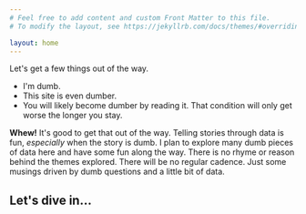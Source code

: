 ```yaml
---
# Feel free to add content and custom Front Matter to this file.
# To modify the layout, see https://jekyllrb.com/docs/themes/#overriding-theme-defaults

layout: home
---
```



Let's get a few things out of the way.


- I'm dumb.
- This site is even dumber.
- You will likely become dumber by reading it. That condition will only get worse the longer you stay.


**Whew!** It's good to get that out of the way. Telling stories through data is fun, *especially* when the story is dumb. I plan to explore many dumb pieces of data here and have some fun along the way. There is no rhyme or reason behind the themes explored. There will be no regular cadence. Just some musings driven by dumb questions and a little bit of data.

## Let's dive in...



